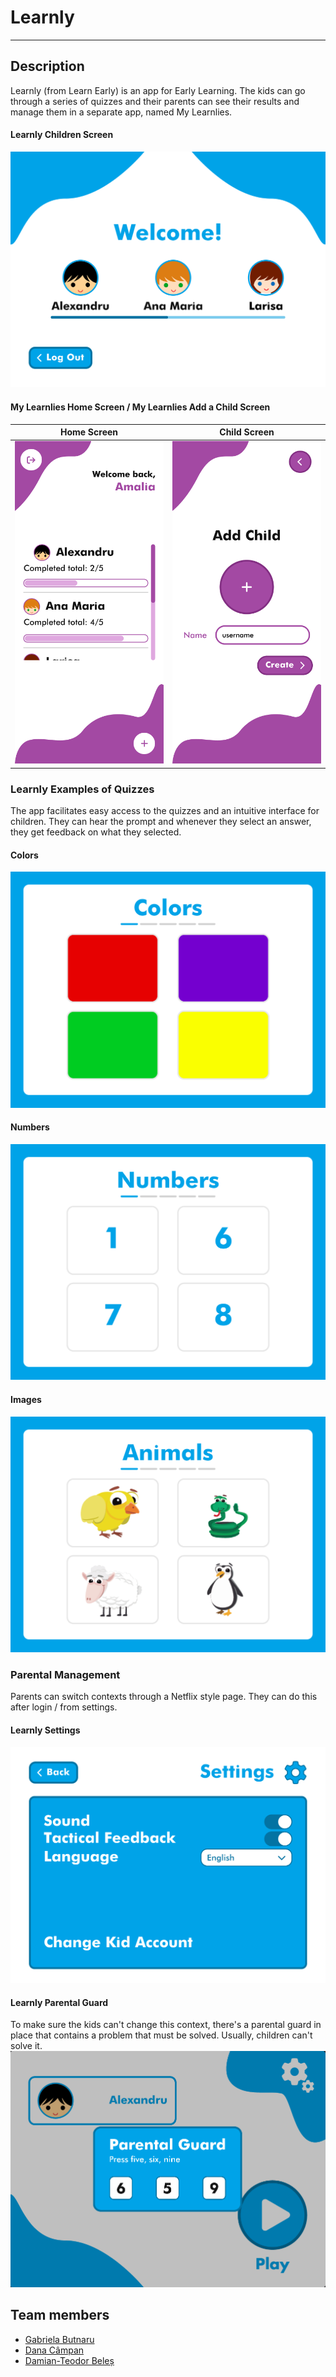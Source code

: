 # Learnly

---

## Description
Learnly (from Learn Early) is an app for Early Learning. The kids can go through a series of quizzes and their parents can see their results and manage them in a separate app, named My Learnlies.

#### Learnly Children Screen

![Learnly Children Screen](./git-images/Landing%20Screen%20Tablet.png)

#### My Learnlies Home Screen / My Learnlies Add a Child Screen

| Home Screen                                                        | Child Screen                                                 |
|--------------------------------------------------------------------|--------------------------------------------------------------|
| ![Home Screen Learnlies](./git-images/Children%20Screen%20Mob.png) | ![Child Screen](./git-images/Add%20Child%20Screen%20Mob.png) |

### Learnly Examples of Quizzes
The app facilitates easy access to the quizzes and an intuitive interface for children.
They can hear the prompt and whenever they select an answer, they get feedback on what they selected.

#### Colors

![Colors Quiz](./git-images/Colors1.png)

#### Numbers
![Numbers Quiz](./git-images/Numbers1.png)

#### Images
![Images Quiz](./git-images/Animals1.png)

### Parental Management
Parents can switch contexts through a Netflix style page. They can do this after login / from settings.

#### Learnly Settings
![Settings Screen](./git-images/Settings%20Screen.png)

#### Learnly Parental Guard
To make sure the kids can't change this context, there's a parental guard in place that contains a problem that must be solved. Usually, children can't solve it.
![Parental Guard](./git-images/Parental%20Guard.png)

## Team members
+ [Gabriela Butnaru](https://github.com/gabrielabutnaru)
+ [Dana Câmpan](https://github.com/danacampan)
+ [Damian-Teodor Beleș](https://github.com/damianbeles)
